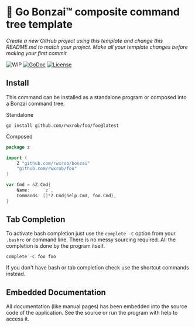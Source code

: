 # 🌳 Go Bonzai™ composite command tree template

*Create a new GitHub project using this template and change this
README.md to match your project. Make all your template changes before
making your first commit.*

![WIP](https://img.shields.io/badge/status-wip-red)
[![GoDoc](https://godoc.org/github.com/rwxrob/foo?status.svg)](https://godoc.org/github.com/rwxrob/foo)
[![License](https://img.shields.io/badge/license-Apache2-brightgreen.svg)](LICENSE)

## Install

This command can be installed as a standalone program or composed into 
a Bonzai command tree.

Standalone

```
go install github.com/rwxrob/foo/foo@latest
```

Composed

```go
package z

import (
	Z "github.com/rwxrob/bonzai"
	"github.com/rwxrob/foo"
)

var Cmd = &Z.Cmd{
	Name:     `z`,
	Commands: []*Z.Cmd{help.Cmd, foo.Cmd},
}
```

## Tab Completion

To activate bash completion just use the `complete -C` option from your
`.bashrc` or command line. There is no messy sourcing required. All the
completion is done by the program itself.

```
complete -C foo foo
```

If you don't have bash or tab completion check use the shortcut
commands instead.

## Embedded Documentation

All documentation (like manual pages) has been embedded into the source
code of the application. See the source or run the program with help to
access it.
